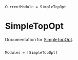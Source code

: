 ```@meta
CurrentModule = SimpleTopOpt
```

# SimpleTopOpt

Documentation for [SimpleTopOpt](https://github.com/juliatopopt/SimpleTopOpt.jl).

```@index
```

```@autodocs
Modules = [SimpleTopOpt]
```
